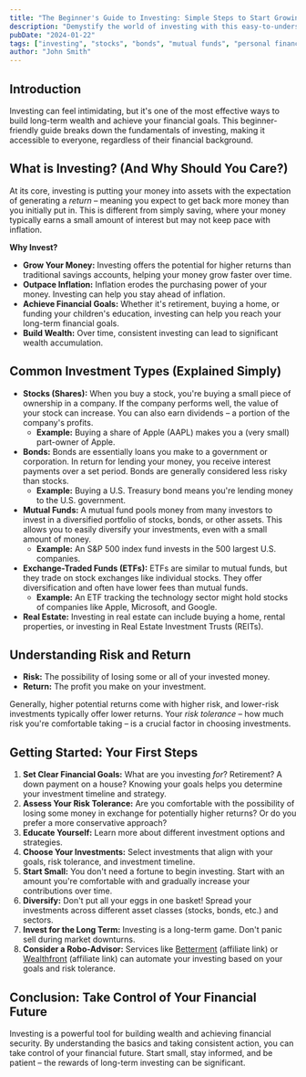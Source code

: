 ```yaml
---
title: "The Beginner's Guide to Investing: Simple Steps to Start Growing Your Wealth"
description: "Demystify the world of investing with this easy-to-understand guide. Learn about stocks, bonds, mutual funds, and how to start investing today."
pubDate: "2024-01-22"
tags: ["investing", "stocks", "bonds", "mutual funds", "personal finance", "wealth building"]
author: "John Smith"
---
```


## Introduction

Investing can feel intimidating, but it's one of the most effective ways to build long-term wealth and achieve your financial goals. This beginner-friendly guide breaks down the fundamentals of investing, making it accessible to everyone, regardless of their financial background.

## What is Investing? (And Why Should You Care?)

At its core, investing is putting your money into assets with the expectation of generating a *return* – meaning you expect to get back more money than you initially put in. This is different from simply saving, where your money typically earns a small amount of interest but may not keep pace with inflation.

**Why Invest?**

*   **Grow Your Money:** Investing offers the potential for higher returns than traditional savings accounts, helping your money grow faster over time.
*   **Outpace Inflation:** Inflation erodes the purchasing power of your money. Investing can help you stay ahead of inflation.
*   **Achieve Financial Goals:** Whether it's retirement, buying a home, or funding your children's education, investing can help you reach your long-term financial goals.
*   **Build Wealth:** Over time, consistent investing can lead to significant wealth accumulation.

## Common Investment Types (Explained Simply)

*   **Stocks (Shares):** When you buy a stock, you're buying a small piece of ownership in a company. If the company performs well, the value of your stock can increase. You can also earn dividends – a portion of the company's profits.
    *   **Example:** Buying a share of Apple (AAPL) makes you a (very small) part-owner of Apple.
*   **Bonds:** Bonds are essentially loans you make to a government or corporation. In return for lending your money, you receive interest payments over a set period. Bonds are generally considered less risky than stocks.
    *   **Example:** Buying a U.S. Treasury bond means you're lending money to the U.S. government.
*   **Mutual Funds:** A mutual fund pools money from many investors to invest in a diversified portfolio of stocks, bonds, or other assets. This allows you to easily diversify your investments, even with a small amount of money.
    *   **Example:** An S&P 500 index fund invests in the 500 largest U.S. companies.
*   **Exchange-Traded Funds (ETFs):** ETFs are similar to mutual funds, but they trade on stock exchanges like individual stocks. They offer diversification and often have lower fees than mutual funds.
    *   **Example:** An ETF tracking the technology sector might hold stocks of companies like Apple, Microsoft, and Google.
* **Real Estate:** Investing in real estate can include buying a home, rental properties, or investing in Real Estate Investment Trusts (REITs).

## Understanding Risk and Return

*   **Risk:** The possibility of losing some or all of your invested money.
*   **Return:** The profit you make on your investment.

Generally, higher potential returns come with higher risk, and lower-risk investments typically offer lower returns. Your *risk tolerance* – how much risk you're comfortable taking – is a crucial factor in choosing investments.

## Getting Started: Your First Steps

1.  **Set Clear Financial Goals:** What are you investing *for*? Retirement? A down payment on a house? Knowing your goals helps you determine your investment timeline and strategy.
2.  **Assess Your Risk Tolerance:** Are you comfortable with the possibility of losing some money in exchange for potentially higher returns? Or do you prefer a more conservative approach?
3.  **Educate Yourself:** Learn more about different investment options and strategies.
4.  **Choose Your Investments:** Select investments that align with your goals, risk tolerance, and investment timeline.
5.  **Start Small:** You don't need a fortune to begin investing. Start with an amount you're comfortable with and gradually increase your contributions over time.
6.  **Diversify:** Don't put all your eggs in one basket! Spread your investments across different asset classes (stocks, bonds, etc.) and sectors.
7.  **Invest for the Long Term:** Investing is a long-term game. Don't panic sell during market downturns.
8. **Consider a Robo-Advisor:** Services like [Betterment](https://www.betterment.com/) (affiliate link) or [Wealthfront](https://www.wealthfront.com/) (affiliate link) can automate your investing based on your goals and risk tolerance.

## Conclusion: Take Control of Your Financial Future

Investing is a powerful tool for building wealth and achieving financial security. By understanding the basics and taking consistent action, you can take control of your financial future. Start small, stay informed, and be patient – the rewards of long-term investing can be significant.
